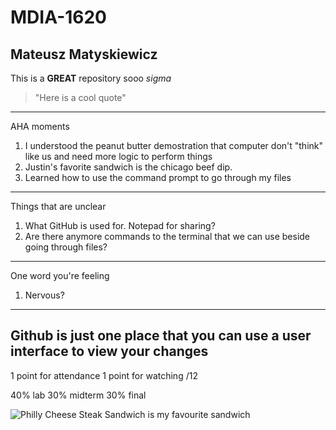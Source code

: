 # MDIA-1620

Mateusz Matyskiewicz
-------------------------
This is a **GREAT** repository sooo *sigma*
> "Here is a cool quote"
-------------------------
AHA moments
1. I understood the peanut butter demostration that computer don't "think" like us and need more logic to perform things
2. Justin's favorite sandwich is the chicago beef dip.
3. Learned how to use the command prompt to go through my files
-------------------------
Things that are unclear
1. What GitHub is used for. Notepad for sharing?
2. Are there anymore commands to the terminal that we can use beside going through files?
-------------------------
One word you're feeling
1. Nervous?
-----------------------
Github is just one place that you can use a user interface to view your changes
----------------------
1 point for attendance
1 point for watching
/12

40% lab
30% midterm
30% final

![Philly Cheese Steak Sandwich is my favourite sandwich](https://www.spoonforkbacon.com/wp-content/uploads/2021/10/philly_cheesesteak_recipe-card.jpg)


